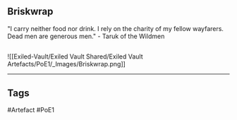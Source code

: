 ## Briskwrap
"I carry neither food nor drink. I rely on the charity
of my fellow wayfarers. Dead men are generous men."
\- Taruk of the Wildmen
##
![[Exiled-Vault/Exiled Vault Shared/Exiled Vault Artefacts/PoE1/_Images/Briskwrap.png]]

---
## Tags
#Artefact
#PoE1